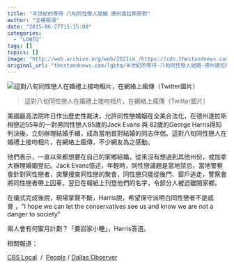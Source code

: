 ```yaml
---
title: "半世紀的等待 八旬同性戀人結婚 德州達拉斯首對"
author: "立場報道"
date: "2015-06-27T15:15:00"
categories:
  - "LGBTQ"
tags: []
topics: []
image: "http://web.archive.org/web/2021im_/https://cdn.thestandnews.com/media/photos/cache/Capture_uaiSV_1200x0.PNG"
original_url: "thestandnews.com/lgbtq/半世紀的等待-八旬同性戀人結婚-德州達拉斯首對"
---
```

![這對八旬同性戀人在婚禮上接吻相片，在網絡上瘋傳（Twitter圖片）](http://web.archive.org/web/2021im_/https://cdn.thestandnews.com/media/photos/cache/Capture_uaiSV_1200x0.PNG)

> 這對八旬同性戀人在婚禮上接吻相片，在網絡上瘋傳（Twitter圖片）

美國最高法院昨日作出歷史性裁決，允許同性戀婚姻在全美合法化，在德州達拉斯相戀近55年的一對男同性戀人85歲的Jack Evans 與 82歲的George Harris得知判決後，立刻辦理結婚手續，成為當地首對結婚的同志伴侶。這對八旬同性戀人在婚禮上接吻相片，在網絡上瘋傳，不少網友為之感動。

他們表示，一直以來都想要在自己的家鄉結婚，從來沒有想過到其他州份，或加拿大辦理婚姻登記。Jack Evans憶述，年輕時，同性戀議題是當地禁忌，當地警察會針對同性戀者，突擊搜查同性戀的聚會，同性戀只能從後門、窗戶逃走，警察會將同性戀者帶上囚車，翌日在報紙上刊登他們的名字，令部分人被迫離開家鄉。

在儀式完成後說，現場掌聲不斷，Harris說，希望保守派明白同性戀者不是威脅 ，"I hope we can let the conservatives see us and know we are not a danger to society"

兩人會有何蜜月計劃？「要回家小睡」，Harris答道。

相關報道：

[CBS Local](http://web.archive.org/web/20210628182530/http://dfw.cbslocal.com/2015/06/26/gay-couple-together-nearly-55-years-1st-to-marry-in-dallas-county/)  /  [People](http://web.archive.org/web/20210628182530/http://time.com/3938782/jack-evans-george-harris-marriage-texas/) / [Dallas Observer](http://web.archive.org/web/20210628182530/http://www.dallasobserver.com/news/first-same-sex-couple-gets-married-in-dallas-7349508)